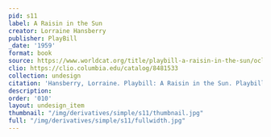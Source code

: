 ```yaml
---
pid: s11
label: A Raisin in the Sun
creator: Lorraine Hansberry
publisher: PlayBill
_date: '1959'
format: book
source: https://www.worldcat.org/title/playbill-a-raisin-in-the-sun/oclc/45990410&referer=brief_results
clio: https://clio.columbia.edu/catalog/8481533
collection: undesign
citation: 'Hansberry, Lorraine. Playbill: A Raisin in the Sun. Playbill, 1959.'
description:
order: '010'
layout: undesign_item
thumbnail: "/img/derivatives/simple/s11/thumbnail.jpg"
full: "/img/derivatives/simple/s11/fullwidth.jpg"
---
```

